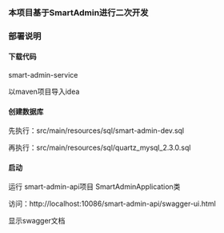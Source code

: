 ### 本项目基于SmartAdmin进行二次开发

### 部署说明

#### 下载代码

smart-admin-service

以maven项目导入idea

#### 创建数据库

先执行：src/main/resources/sql/smart-admin-dev.sql

再执行：src/main/resources/sql/quartz_mysql_2.3.0.sql

#### 启动

运行 smart-admin-api项目 SmartAdminApplication类

访问：http://localhost:10086/smart-admin-api/swagger-ui.html

显示swagger文档
